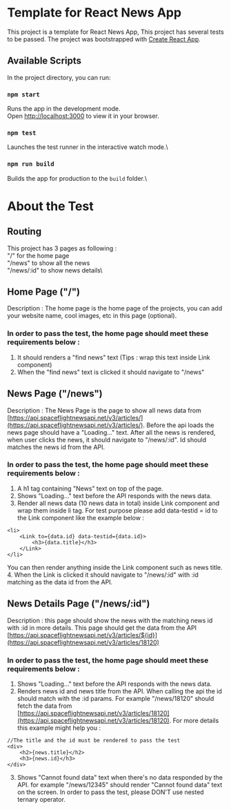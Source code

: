 # Template for React News App

This project is a template for React News App, This project has several tests to be passed. The project was bootstrapped with [Create React App](https://github.com/facebook/create-react-app).

## Available Scripts

In the project directory, you can run:

### `npm start`

Runs the app in the development mode.\
Open [http://localhost:3000](http://localhost:3000) to view it in your browser.

### `npm test`

Launches the test runner in the interactive watch mode.\

### `npm run build`

Builds the app for production to the `build` folder.\

# About the Test

## Routing

This project has 3 pages as following :\
"/" for the home page\
"/news" to show all the news\
"/news/:id" to show news details\

## Home Page ("/")

Description : The home page is the home page of the projects, you can add your website name, cool images, etc in this page (optional).

### In order to pass the test, the home page should meet these requirements below :

1. It should renders a "find news" text (Tips : wrap this text inside Link component)
2. When the "find news" text is clicked it should navigate to "/news"

## News Page ("/news")

Description : The News Page is the page to show all news data from [https://api.spaceflightnewsapi.net/v3/articles/](https://api.spaceflightnewsapi.net/v3/articles/). Before the api loads the news page should have a "Loading..." text.
After all the news is rendered, when user clicks the news, it should navigate to "/news/:id". Id should matches the news id from the API.

### In order to pass the test, the home page should meet these requirements below :

1. A h1 tag containing "News" text on top of the page.
2. Shows "Loading..." text before the API responds with the news data.
3. Render all news data (10 news data in total) inside Link component and wrap them inside li tag. For test purpose please add data-testid = id to the Link component like the example below :

```
<li>
    <Link to={data.id} data-testid={data.id}>
        <h3>{data.title}</h3>
    </Link>
</li>
```

You can then render anything inside the Link component such as news title.\
4. When the Link is clicked it should navigate to "/news/:id" with :id matching as the data id from the API.

## News Details Page ("/news/:id")

Description : this page should show the news with the matching news id with :id in more details. This page should get the data from the API [https://api.spaceflightnewsapi.net/v3/articles/${id}](https://api.spaceflightnewsapi.net/v3/articles/18120)

### In order to pass the test, the home page should meet these requirements below :

1. Shows "Loading..." text before the API responds with the news data.
2. Renders news id and news title from the API. When calling the api the id should match with the :id params. For example "/news/18120" should fetch the data from [https://api.spaceflightnewsapi.net/v3/articles/18120](https://api.spaceflightnewsapi.net/v3/articles/18120). For more details this example might help you :

```
//The title and the id must be rendered to pass the test
<div>
    <h2>{news.title}</h2>
    <h3>{news.id}</h3>
</div>
```

3. Shows "Cannot found data" text when there's no data responded by the API. for example "/news/12345" should render "Cannot found data" text on the screen. In order to pass the test, please DON'T use nested ternary operator.
